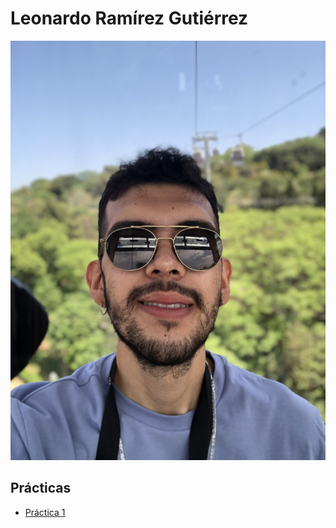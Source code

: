 # Leonardo Ramírez Gutiérrez

![Profile Picture](./IMG/Pic1.jpeg)

## Prácticas

- [Práctica 1](./practica-1.md)
